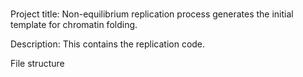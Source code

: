 ###

Project title: Non-equilibrium replication process generates the initial template for chromatin folding.

Description: This contains the replication code.

File structure 
